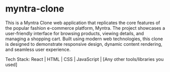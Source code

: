 # myntra-clone
This is a Myntra Clone web application that replicates the core features of the popular fashion e-commerce platform, Myntra. The project showcases a user-friendly interface for browsing products, viewing details, and managing a shopping cart. Built using modern web technologies, this clone is designed to demonstrate responsive design, dynamic content rendering, and seamless user experience.

Tech Stack: React | HTML | CSS | JavaScript | [Any other tools/libraries you used]

